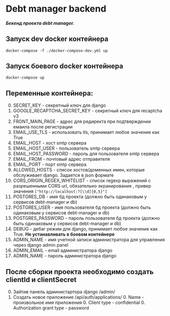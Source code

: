 # Debt manager backend
##### Бекенд проекта debt manager.
## Запуск dev docker контейнера
`docker-compose -f ./docker-compose-dev.yml up`
## Запуск боевого docker контейнера
`docker-compose up`
## Переменные контейнера:
0. SECRET_KEY - секретный ключ для django
0. GOOGLE_RECAPTCHA_SECRET_KEY - секретный ключ для recaptcha v3
0. FRONT_MAIN_PAGE - адрес для редиректа при подтверждении емаила после регистрации
0. EMAIL_USE_TLS - использовать tls, принимает любое значение как True
0. EMAIL_HOST - хост smtp сервера
0. EMAIL_HOST_USER - пользователь smtp сервера
0. EMAIL_HOST_PASSWORD - пароль для пользователя smtp сервера
0. EMAIL_FROM - почтовый адрес отправителя
0. EMAIL_PORT - порт smtp сервера
0. ALLOWED_HOSTS - список хостов/доменных имен, которые обслуживает django. Задается в json формате
0. CORS_ORIGIN_REGEX_WHITELIST - список regexp выражений с разрешенными CORS url, обязательно экранирование \, привер значения `["http://localhost:?[\\d]{0,5}"]`
0. POSTGRES_DB - имя бд проекта (должно быть одинаковым у сервисов debt-manager и db)
0. POSTGRES_USER - имя пользователя бд проекта (должно быть одинаковым у сервисов debt-manager и db)
0. POSTGRES_PASSWORD - пароль пользователя бд проекта (должно быть одинаковым у сервисов debt-manager и db)
0. DEBUG - дебаг режим для django, принимает любое значение как True. **Не устанавливать в боевом контейнере**
0. ADMIN_NAME - имя учетной записи администратора для управления через django admin panel
0. ADMIN_EMAIL - email администратора django
0. ADMIN_NAME - пароль администратора django

## После сборки проекта необходимо создать clientId и clientSecret
0. Зайтив панель администартора django /admin/
0. Создать новое приложение /api/auth/applications/
    0. Name - произвольное имя приложения
    0. Client type - confidential
    0. Authorization grant type - password
